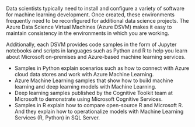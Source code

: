 Data scientists typically need to install and configure a variety of software for machine learning development. Once created, these environments frequently need to be reconfigured for additional data science projects. The Azure Data Science Virtual Machines (Azure DSVM) makes it easy to maintain consistency in the environments in which you are working.

Additionally, each DSVM provides code samples in the form of Jupyter notebooks and scripts in languages such as Python and R to help you learn about Microsoft on-premises and Azure-based machine learning services.

- Samples in Python explain scenarios such as how to connect with Azure cloud data stores and work with Azure Machine Learning.
- Azure Machine Learning samples that show how to build machine learning and deep learning models with Machine Learning.
- Deep learning samples published by the Cognitive Toolkit team at Microsoft to demonstrate using Microsoft Cognitive Services.
- Samples in R explain how to compare open-source R and Microsoft R. And they explain how to operationalize models with Machine Learning Services (R, Python) in SQL Server.